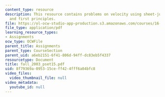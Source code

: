 ```yaml
---
content_type: resource
description: This resource contains problems on velocity using sheet-jump relations
  and first principles.
file: https://ol-ocw-studio-app-production.s3.amazonaws.com/courses/16-01-unified-engineering-i-ii-iii-iv-fall-2005-spring-2006/8f79369a095315ceff424fff6a04bfc8_fall_2003_pset15.pdf
file_type: application/pdf
learning_resource_types:
- Assignments
ocw_type: OCWFile
parent_title: Assignments
parent_type: CourseSection
parent_uid: a6eb2151-6f41-806d-94ff-dc83eb5f4337
resourcetype: Document
title: fall_2003_pset15.pdf
uid: 8f79369a-0953-15ce-ff42-4fff6a04bfc8
video_files:
  video_thumbnail_file: null
video_metadata:
  youtube_id: null
---
```

